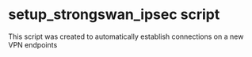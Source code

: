 # setup_strongswan_ipsec script

This script was created to automatically establish connections on a new VPN endpoints